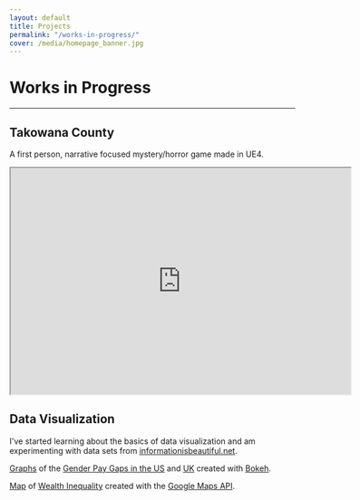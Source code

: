 ```yaml
---
layout: default
title: Projects
permalink: "/works-in-progress/"
cover: /media/homepage_banner.jpg
---
```


# Works in Progress

<hr/>

## Takowana County

A first person, narrative focused mystery/horror game made in UE4.

<iframe width="600" height="400"
  src="https://www.youtube.com/embed/LPV8HeLMVfY">
</iframe>


## Data Visualization

I've started learning about the basics of data visualization and am experimenting with data sets from [informationisbeautiful.net](https://informationisbeautiful.net/).

[Graphs](http://nickammann.com/hidden/datavis/PayGap.html) of the [Gender Pay Gaps in the US](https://docs.google.com/spreadsheets/d/1iS_v3pauWEOiHvpohQ5Gn0v1GH4lS-9xd9IIUtMfo5s/edit#gid=24) and [UK](https://docs.google.com/spreadsheets/d/1io1uIS6HKA0vMZa1xBfoOOlezdqwSGUB2gsGvkiQHlE/edit#gid=0) created with [Bokeh](https://bokeh.pydata.org/en/latest/).

[Map](http://nickammann.com/hidden/datavis/generatedMap.html) of [Wealth Inequality](https://docs.google.com/spreadsheets/d/1N_Hc-xKr7DQc8bZAvLROGWr5Cr-A6MfGnH91fFW3ZwA/edit#gid=1) created with the [Google Maps API](https://developers.google.com/chart/interactive/docs/gallery/geochart).
